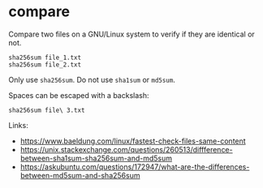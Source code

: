 # compare
Compare two files on a GNU/Linux system to verify if they are identical or not.

```
sha256sum file_1.txt
sha256sum file_2.txt
```

Only use `sha256sum`. Do not use `sha1sum` or `md5sum`.


Spaces can be escaped with a backslash:

```
sha256sum file\ 3.txt
```


Links:
- https://www.baeldung.com/linux/fastest-check-files-same-content
- https://unix.stackexchange.com/questions/260513/diffference-between-sha1sum-sha256sum-and-md5sum
- https://askubuntu.com/questions/172947/what-are-the-differences-between-md5sum-and-sha256sum

